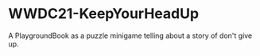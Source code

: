 # WWDC21-KeepYourHeadUp
 A PlaygroundBook as a puzzle minigame telling about a story of don't give up.
